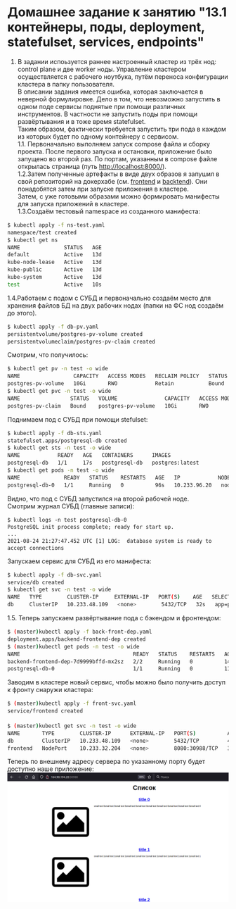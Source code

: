 # Домашнее задание к занятию "13.1 контейнеры, поды, deployment, statefulset, services, endpoints"
1. В задании испоьзуется раннее настроенный кластер из трёх нод: control plane и две worker ноды. Управление кластером осуществляется с рабочего ноутбука, путём переноса конфигурации кластера в папку пользователя.  
В описании задания имеется ошибка, которая заключается в неверной формулировке. Дело в том, что невозможно запустить в одном поде сервисы поднятые при помощи различных инструментов. В частности не запустить поды при помощи развёртывания и в тоже время statefulset.  
Таким образом, фактически требуется запустить три пода в каждом из которых будет по одному контейнеру с сервисом.  
1.1. Первоначально выполняем запуск compose файла и сборку проекта. После первого запуска и остановки, приложение было запущено во второй раз. По портам, указанным в compose файле открылась страница (путь [http://localhost:8000/](http://localhost:8000/)).  
1.2.Затем полученные артефакты в виде двух образов я запушил в свой репозиторий на докерхабе (см. [frontend](https://hub.docker.com/repository/docker/protosuv/frontend) и [backtend](https://hub.docker.com/repository/docker/protosuv/backend)). Они понадобятся затем при запуске приложения в кластере.   
Затем, с уже готовыми образами можно формировать манифесты для запуска приложений в кластере.  
1.3.Создаём тестовый namespace из созданного манифеста:
```bash
$ kubectl apply -f ns-test.yaml 
namespace/test created
$ kubectl get ns
NAME              STATUS   AGE
default           Active   13d
kube-node-lease   Active   13d
kube-public       Active   13d
kube-system       Active   13d
test              Active   10s
```
1.4.Работаем с подом с СУБД и первоначально создаём место для хранения файлов БД на двух рабочих нодах (папки на ФС нод создаём до этого). 
```bash
$ kubectl apply -f db-pv.yaml
persistentvolume/postgres-pv-volume created
persistentvolumeclaim/postgres-pv-claim created
```
Смотрим, что получилось:  
```bash
$ kubectl get pv -n test -o wide
NAME                 CAPACITY   ACCESS MODES   RECLAIM POLICY   STATUS   CLAIM                       STORAGECLASS   REASON   AGE   VOLUMEMODE
postgres-pv-volume   10Gi       RWO            Retain           Bound    default/postgres-pv-claim   manual                  56s   Filesystem
$ kubectl get pvc -n test -o wide
NAME                STATUS   VOLUME               CAPACITY   ACCESS MODES   STORAGECLASS   AGE   VOLUMEMODE
postgres-pv-claim   Bound    postgres-pv-volume   10Gi       RWO            manual         80s   Filesystem
```
Поднимаем под с СУБД при помощи stefulset:
```bash
$ kubectl apply -f db-sts.yaml
statefulset.apps/postgresql-db created
$ kubectl get sts -n test -o wide
NAME            READY   AGE   CONTAINERS      IMAGES
postgresql-db   1/1     17s   postgresql-db   postgres:latest
$ kubectl get pods -n test -o wide
NAME              READY   STATUS    RESTARTS   AGE   IP            NODE    NOMINATED NODE   READINESS GATES
postgresql-db-0   1/1     Running   0          96s   10.233.96.20   node2   <none>           <none>
```
Видно, что под с СУБД запустился на второй рабочей ноде.  
Смотрим журнал СУБД (главные записи):
```
$ kubectl logs -n test postgresql-db-0
PostgreSQL init process complete; ready for start up.
...
2021-08-24 21:27:47.452 UTC [1] LOG:  database system is ready to accept connections
```
Запускаем сервис для СУБД из его манифеста:
```bash
$ kubectl apply -f db-svc.yaml
service/db created
$ kubectl get svc -n test -o wide
NAME   TYPE        CLUSTER-IP     EXTERNAL-IP   PORT(S)    AGE   SELECTOR
db     ClusterIP   10.233.48.109   <none>        5432/TCP   32s   app=postgresql-db
```
1.5. Теперь запускаем развёртывание пода с бэкендом и фронтендом:
```bash
$ (master)kubectl apply -f back-front-dep.yaml 
deployment.apps/backend-frontend-dep created
$ (master)kubectl get pods -n test -o wide
NAME                                    READY   STATUS    RESTARTS   AGE   IP             NODE    NOMINATED NODE   READINESS GATES
backend-frontend-dep-7d9999bffd-mx2sz   2/2     Running   0          14s   10.233.96.21   node2   <none>           <none>
postgresql-db-0                         1/1     Running   0          11m   10.233.96.20   node2   <none>           <none>
```
Заводим в кластере новый сервис, чтобы можно было получить доступ к фронту снаружи кластера:
```bash
$ (master)kubectl apply -f front-svc.yaml 
service/frontend created

$ (master)kubectl get svc -n test -o wide
NAME       TYPE        CLUSTER-IP      EXTERNAL-IP   PORT(S)          AGE     SELECTOR
db         ClusterIP   10.233.48.109   <none>        5432/TCP         4m39s   app=postgresql-db
frontend   NodePort    10.233.32.204   <none>        8080:30988/TCP   3s      run=backfront
```
Теперь по внешнему адресу сервера по указанному порту будет доступно наше приложение:  
![Страница приложения](https://github.com/Protosuv/kubernetes_homework/blob/master/13.1/13-kubernetes-config/kuber_13.1_1.png "Страница приложения")

